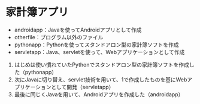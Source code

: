 # 家計簿アプリ

- androidapp：Javaを使ってAndroidアプリとして作成
- otherfile：プログラム以外のファイル
- pythonapp：Pythonを使ってスタンドアロン型の家計簿ソフトを作成
- servletapp：Java、servletを使って、Webアプリケーションとして作成

1. はじめは使い慣れていたPythonでスタンドアロン型の家計簿ソフトを作成した（pythonapp）
2. 次にJavaに切り替え、servlet技術を用いて、1で作成したものを基にWebアプリケーションとして開発（servletapp）
3. 最後に同じくJavaを用いて、Androidアプリを作成した（androidapp）
